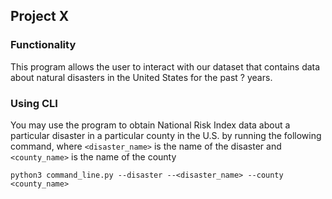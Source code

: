 ## Project X

### Functionality
This program allows the user to interact with our dataset that contains data about natural disasters in the United States for the past ? years.

### Using CLI
You may use the program to obtain National Risk Index data about a particular disaster in a particular county in the U.S. by running the following command, where `<disaster_name>` is the name of the disaster and `<county_name>` is the name of the county
```
python3 command_line.py --disaster --<disaster_name> --county <county_name> 
```



